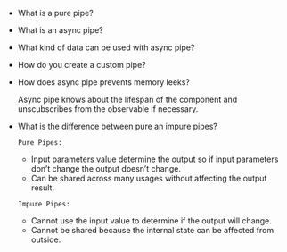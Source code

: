 - What is a pure pipe?
- What is an async pipe?
- What kind of data can be used with async pipe?
- How do you create a custom pipe?

- How does async pipe prevents memory leeks?

  Async pipe knows about the lifespan of the component and unscubscribes from the observable if necessary.

- What is the difference between pure an impure pipes?

  `Pure Pipes:`

  - Input parameters value determine the output so if input parameters don’t change the output doesn’t change.
  - Can be shared across many usages without affecting the output result.

  `Impure Pipes:`

  - Cannot use the input value to determine if the output will change.
  - Cannot be shared because the internal state can be affected from outside.
